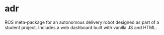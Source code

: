 # adr
ROS meta-package for an autonomous delivery robot designed as part of a student project. Includes a web dashboard built with vanilla JS and HTML.
